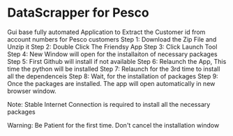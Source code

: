 # DataScrapper for Pesco
Gui base fully automated Application to Extract the Customer id from account numbers for Pesco customers 
Step 1: Download the Zip File and Unzip it 
Step 2: Double Click The Friendsy App
Step 3: Click Launch Tool
Step 4: New Window will open for the installaiton of necessary packages
Step 5: First Github will install if not available
Step 6: Relaunch the App, This time the python will be installed
Step 7: Relaunch for the 3rd time to install all the dependenceis
Step 8: Wait, for the installation of packages
Step 9: Once the packages are installed. The app will open automatically in new browser window. 


Note: Stable Internet Connection is required to install all the necessary packages


Warning: Be Patient for the first time. Don't cancel the installation window 
